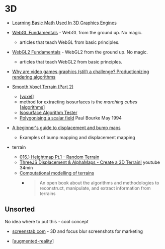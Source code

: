 3D
===

* [Learning Basic Math Used In 3D Graphics Engines](https://www.codeproject.com/Articles/1247960/Learning-Basic-Math-Used-In-3D-Graphics-Engines)

* [WebGL Fundamentals](https://webglfundamentals.org/) - WebGL from the ground up. No magic.
    * articles that teach WebGL from basic principles.
* [WebGL2 Fundamentals](https://webgl2fundamentals.org/) - WebGL2 from the ground up. No magic.
    * articles that teach WebGL2 from basic principles.



* [Why are video games graphics (still) a challenge? Productionizing rendering algorithms](https://bartwronski.com/2020/12/27/why-are-video-games-graphics-still-a-challenge-productionizing-rendering-algorithms/)

* [Smooth Voxel Terrain (Part 2)](https://0fps.net/2012/07/12/smooth-voxel-terrain-part-2/)
    * [[voxel]]
    * method for extracting isosurfaces is the _marching cubes_ [[algorithms]]
    * [Isosurface Algorithm Tester](http://mikolalysenko.github.com/Isosurface/)
    * [Polygonising a scalar field](http://paulbourke.net/geometry/polygonise/) Paul Bourke May 1994

* [A beginner's guide to displacement and bump maps](https://www.creativebloq.com/features/a-beginners-guide-to-displacement-and-bump-maps)
    * Examples of bump mapping and displacement mapping

* terrain
    * [016.) Heightmap Pt.1 - Random Terrain](https://blog.mastermaps.com/2013/10/terrain-building-with-threejs.html)
    * [ThreeJS Displacement & AlphaMaps - Create a 3D Terrain!](https://www.youtube.com/watch?v=2AQLMZwQpDo) youtube 34min
    * [Computational modelling of terrains](https://tudelft3d.github.io/terrainbook/)
        * > An open book about the algorithms and methodologies to reconstruct, manipulate, and extract information from terrains 

Unsorted
--------

No idea where to put this - cool concept
* [screenstab.com](https://www.screenstab.com/) - 3D and focus blur screenshots for marketing

* [[augmented-reality]]

[//begin]: # "Autogenerated link references for markdown compatibility"
[voxel]: voxel.md "Voxel"
[algorithms]: algorithms.md "Algorithms"
[augmented-reality]: augmented-reality.md "Augmented Reality"
[//end]: # "Autogenerated link references"